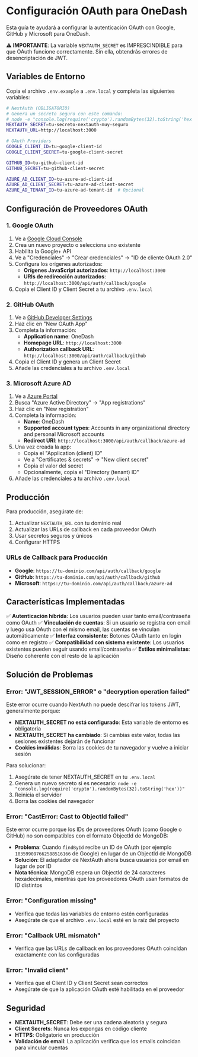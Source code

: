# Configuración OAuth para OneDash

Esta guía te ayudará a configurar la autenticación OAuth con Google, GitHub y Microsoft para OneDash.

⚠️ **IMPORTANTE**: La variable `NEXTAUTH_SECRET` es IMPRESCINDIBLE para que OAuth funcione correctamente. Sin ella, obtendrás errores de desencriptación de JWT.

## Variables de Entorno

Copia el archivo `.env.example` a `.env.local` y completa las siguientes variables:

```bash
# NextAuth (OBLIGATORIO)
# Genera un secreto seguro con este comando:
# node -e "console.log(require('crypto').randomBytes(32).toString('hex'))"
NEXTAUTH_SECRET=tu-secreto-nextauth-muy-seguro
NEXTAUTH_URL=http://localhost:3000

# OAuth Providers
GOOGLE_CLIENT_ID=tu-google-client-id
GOOGLE_CLIENT_SECRET=tu-google-client-secret

GITHUB_ID=tu-github-client-id
GITHUB_SECRET=tu-github-client-secret

AZURE_AD_CLIENT_ID=tu-azure-ad-client-id
AZURE_AD_CLIENT_SECRET=tu-azure-ad-client-secret
AZURE_AD_TENANT_ID=tu-azure-ad-tenant-id  # Opcional
```

## Configuración de Proveedores OAuth

### 1. Google OAuth

1. Ve a [Google Cloud Console](https://console.cloud.google.com/)
2. Crea un nuevo proyecto o selecciona uno existente
3. Habilita la Google+ API
4. Ve a "Credenciales" → "Crear credenciales" → "ID de cliente OAuth 2.0"
5. Configura los orígenes autorizados:
   - **Orígenes JavaScript autorizados**: `http://localhost:3000`
   - **URIs de redirección autorizados**: `http://localhost:3000/api/auth/callback/google`
6. Copia el Client ID y Client Secret a tu archivo `.env.local`

### 2. GitHub OAuth

1. Ve a [GitHub Developer Settings](https://github.com/settings/developers)
2. Haz clic en "New OAuth App"
3. Completa la información:
   - **Application name**: OneDash
   - **Homepage URL**: `http://localhost:3000`
   - **Authorization callback URL**: `http://localhost:3000/api/auth/callback/github`
4. Copia el Client ID y genera un Client Secret
5. Añade las credenciales a tu archivo `.env.local`

### 3. Microsoft Azure AD

1. Ve a [Azure Portal](https://portal.azure.com/)
2. Busca "Azure Active Directory" → "App registrations"
3. Haz clic en "New registration"
4. Completa la información:
   - **Name**: OneDash
   - **Supported account types**: Accounts in any organizational directory and personal Microsoft accounts
   - **Redirect URI**: `http://localhost:3000/api/auth/callback/azure-ad`
5. Una vez creada la app:
   - Copia el "Application (client) ID"
   - Ve a "Certificates & secrets" → "New client secret"
   - Copia el valor del secret
   - Opcionalmente, copia el "Directory (tenant) ID"
6. Añade las credenciales a tu archivo `.env.local`

## Producción

Para producción, asegúrate de:

1. Actualizar `NEXTAUTH_URL` con tu dominio real
2. Actualizar las URLs de callback en cada proveedor OAuth
3. Usar secretos seguros y únicos
4. Configurar HTTPS

### URLs de Callback para Producción

- **Google**: `https://tu-dominio.com/api/auth/callback/google`
- **GitHub**: `https://tu-dominio.com/api/auth/callback/github`
- **Microsoft**: `https://tu-dominio.com/api/auth/callback/azure-ad`

## Características Implementadas

✅ **Autenticación híbrida**: Los usuarios pueden usar tanto email/contraseña como OAuth
✅ **Vinculación de cuentas**: Si un usuario se registra con email y luego usa OAuth con el mismo email, las cuentas se vinculan automáticamente
✅ **Interfaz consistente**: Botones OAuth tanto en login como en registro
✅ **Compatibilidad con sistema existente**: Los usuarios existentes pueden seguir usando email/contraseña
✅ **Estilos minimalistas**: Diseño coherente con el resto de la aplicación

## Solución de Problemas

### Error: "JWT_SESSION_ERROR" o "decryption operation failed"

Este error ocurre cuando NextAuth no puede descifrar los tokens JWT, generalmente porque:

- **NEXTAUTH_SECRET no está configurado**: Esta variable de entorno es obligatoria
- **NEXTAUTH_SECRET ha cambiado**: Si cambias este valor, todas las sesiones existentes dejarán de funcionar
- **Cookies inválidas**: Borra las cookies de tu navegador y vuelve a iniciar sesión

Para solucionar:

1. Asegúrate de tener NEXTAUTH_SECRET en tu `.env.local`
2. Genera un nuevo secreto si es necesario: `node -e "console.log(require('crypto').randomBytes(32).toString('hex'))"`
3. Reinicia el servidor
4. Borra las cookies del navegador

### Error: "CastError: Cast to ObjectId failed"

Este error ocurre porque los IDs de proveedores OAuth (como Google o GitHub) no son compatibles con el formato ObjectId de MongoDB:

- **Problema**: Cuando `findById` recibe un ID de OAuth (por ejemplo `103599097662588516166` de Google) en lugar de un ObjectId de MongoDB
- **Solución**: El adaptador de NextAuth ahora busca usuarios por email en lugar de por ID
- **Nota técnica**: MongoDB espera un ObjectId de 24 caracteres hexadecimales, mientras que los proveedores OAuth usan formatos de ID distintos

### Error: "Configuration missing"

- Verifica que todas las variables de entorno estén configuradas
- Asegúrate de que el archivo `.env.local` esté en la raíz del proyecto

### Error: "Callback URL mismatch"

- Verifica que las URLs de callback en los proveedores OAuth coincidan exactamente con las configuradas

### Error: "Invalid client"

- Verifica que el Client ID y Client Secret sean correctos
- Asegúrate de que la aplicación OAuth esté habilitada en el proveedor

## Seguridad

- **NEXTAUTH_SECRET**: Debe ser una cadena aleatoria y segura
- **Client Secrets**: Nunca los expongas en código cliente
- **HTTPS**: Obligatorio en producción
- **Validación de email**: La aplicación verifica que los emails coincidan para vincular cuentas
